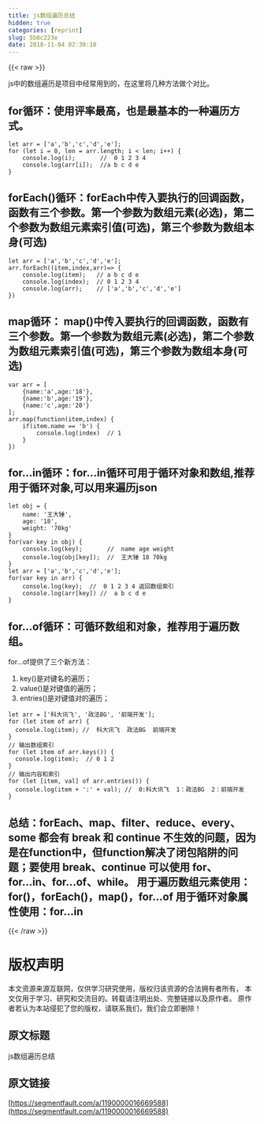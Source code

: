 ```yaml
---
title: js数组遍历总结
hidden: true
categories: [reprint]
slug: 5b8c223e
date: 2018-11-04 02:30:10
---
```


{{< raw >}}
<p>js&#x4E2D;&#x7684;&#x6570;&#x7EC4;&#x904D;&#x5386;&#x662F;&#x9879;&#x76EE;&#x4E2D;&#x7ECF;&#x5E38;&#x7528;&#x5230;&#x7684;&#xFF0C;&#x5728;&#x8FD9;&#x91CC;&#x5C06;&#x51E0;&#x79CD;&#x65B9;&#x6CD5;&#x505A;&#x4E2A;&#x5BF9;&#x6BD4;&#x3002;</p><h2 id="articleHeader0">for&#x5FAA;&#x73AF;&#xFF1A;&#x4F7F;&#x7528;&#x8BC4;&#x7387;&#x6700;&#x9AD8;&#xFF0C;&#x4E5F;&#x662F;&#x6700;&#x57FA;&#x672C;&#x7684;&#x4E00;&#x79CD;&#x904D;&#x5386;&#x65B9;&#x5F0F;&#x3002;</h2><div class="widget-codetool" style="display:none"><div class="widget-codetool--inner"><span class="selectCode code-tool" data-toggle="tooltip" data-placement="top" title="" data-original-title="&#x5168;&#x9009;"></span> <span type="button" class="copyCode code-tool" data-toggle="tooltip" data-placement="top" data-clipboard-text="let arr = [&apos;a&apos;,&apos;b&apos;,&apos;c&apos;,&apos;d&apos;,&apos;e&apos;];
for (let i = 0, len = arr.length; i &lt; len; i++) {
    console.log(i);       //  0 1 2 3 4
    console.log(arr[i]);  //a b c d e
}" title="" data-original-title="&#x590D;&#x5236;"></span> <span type="button" class="saveToNote code-tool" data-toggle="tooltip" data-placement="top" title="" data-original-title="&#x653E;&#x8FDB;&#x7B14;&#x8BB0;"></span></div></div><pre class="hljs javascript"><code><span class="hljs-keyword">let</span> arr = [<span class="hljs-string">&apos;a&apos;</span>,<span class="hljs-string">&apos;b&apos;</span>,<span class="hljs-string">&apos;c&apos;</span>,<span class="hljs-string">&apos;d&apos;</span>,<span class="hljs-string">&apos;e&apos;</span>];
<span class="hljs-keyword">for</span> (<span class="hljs-keyword">let</span> i = <span class="hljs-number">0</span>, len = arr.length; i &lt; len; i++) {
    <span class="hljs-built_in">console</span>.log(i);       <span class="hljs-comment">//  0 1 2 3 4</span>
    <span class="hljs-built_in">console</span>.log(arr[i]);  <span class="hljs-comment">//a b c d e</span>
}</code></pre><h2 id="articleHeader1">forEach()&#x5FAA;&#x73AF;&#xFF1A;forEach&#x4E2D;&#x4F20;&#x5165;&#x8981;&#x6267;&#x884C;&#x7684;&#x56DE;&#x8C03;&#x51FD;&#x6570;&#xFF0C;&#x51FD;&#x6570;&#x6709;&#x4E09;&#x4E2A;&#x53C2;&#x6570;&#x3002;&#x7B2C;&#x4E00;&#x4E2A;&#x53C2;&#x6570;&#x4E3A;&#x6570;&#x7EC4;&#x5143;&#x7D20;(&#x5FC5;&#x9009;)&#xFF0C;&#x7B2C;&#x4E8C;&#x4E2A;&#x53C2;&#x6570;&#x4E3A;&#x6570;&#x7EC4;&#x5143;&#x7D20;&#x7D22;&#x5F15;&#x503C;(&#x53EF;&#x9009;)&#xFF0C;&#x7B2C;&#x4E09;&#x4E2A;&#x53C2;&#x6570;&#x4E3A;&#x6570;&#x7EC4;&#x672C;&#x8EAB;(&#x53EF;&#x9009;)</h2><div class="widget-codetool" style="display:none"><div class="widget-codetool--inner"><span class="selectCode code-tool" data-toggle="tooltip" data-placement="top" title="" data-original-title="&#x5168;&#x9009;"></span> <span type="button" class="copyCode code-tool" data-toggle="tooltip" data-placement="top" data-clipboard-text="let arr = [&apos;a&apos;,&apos;b&apos;,&apos;c&apos;,&apos;d&apos;,&apos;e&apos;];
arr.forEach((item,index,arr)=&gt; {
    console.log(item);   // a b c d e 
    console.log(index);  // 0 1 2 3 4
    console.log(arr);    // [&apos;a&apos;,&apos;b&apos;,&apos;c&apos;,&apos;d&apos;,&apos;e&apos;]
})" title="" data-original-title="&#x590D;&#x5236;"></span> <span type="button" class="saveToNote code-tool" data-toggle="tooltip" data-placement="top" title="" data-original-title="&#x653E;&#x8FDB;&#x7B14;&#x8BB0;"></span></div></div><pre class="hljs coffeescript"><code>let arr = [<span class="hljs-string">&apos;a&apos;</span>,<span class="hljs-string">&apos;b&apos;</span>,<span class="hljs-string">&apos;c&apos;</span>,<span class="hljs-string">&apos;d&apos;</span>,<span class="hljs-string">&apos;e&apos;</span>];
arr.forEach(<span class="hljs-function"><span class="hljs-params">(item,index,arr)</span>=&gt;</span> {
    <span class="hljs-built_in">console</span>.log(item);   <span class="hljs-regexp">//</span> a b c d e 
    <span class="hljs-built_in">console</span>.log(index);  <span class="hljs-regexp">//</span> <span class="hljs-number">0</span> <span class="hljs-number">1</span> <span class="hljs-number">2</span> <span class="hljs-number">3</span> <span class="hljs-number">4</span>
    <span class="hljs-built_in">console</span>.log(arr);    <span class="hljs-regexp">//</span> [<span class="hljs-string">&apos;a&apos;</span>,<span class="hljs-string">&apos;b&apos;</span>,<span class="hljs-string">&apos;c&apos;</span>,<span class="hljs-string">&apos;d&apos;</span>,<span class="hljs-string">&apos;e&apos;</span>]
})</code></pre><h2 id="articleHeader2">map&#x5FAA;&#x73AF;&#xFF1A; map()&#x4E2D;&#x4F20;&#x5165;&#x8981;&#x6267;&#x884C;&#x7684;&#x56DE;&#x8C03;&#x51FD;&#x6570;&#xFF0C;&#x51FD;&#x6570;&#x6709;&#x4E09;&#x4E2A;&#x53C2;&#x6570;&#x3002;&#x7B2C;&#x4E00;&#x4E2A;&#x53C2;&#x6570;&#x4E3A;&#x6570;&#x7EC4;&#x5143;&#x7D20;(&#x5FC5;&#x9009;)&#xFF0C;&#x7B2C;&#x4E8C;&#x4E2A;&#x53C2;&#x6570;&#x4E3A;&#x6570;&#x7EC4;&#x5143;&#x7D20;&#x7D22;&#x5F15;&#x503C;(&#x53EF;&#x9009;)&#xFF0C;&#x7B2C;&#x4E09;&#x4E2A;&#x53C2;&#x6570;&#x4E3A;&#x6570;&#x7EC4;&#x672C;&#x8EAB;(&#x53EF;&#x9009;)</h2><div class="widget-codetool" style="display:none"><div class="widget-codetool--inner"><span class="selectCode code-tool" data-toggle="tooltip" data-placement="top" title="" data-original-title="&#x5168;&#x9009;"></span> <span type="button" class="copyCode code-tool" data-toggle="tooltip" data-placement="top" data-clipboard-text="var arr = [
    {name:&apos;a&apos;,age:&apos;18&apos;},
    {name:&apos;b&apos;,age:&apos;19&apos;},
    {name:&apos;c&apos;,age:&apos;20&apos;}
];
arr.map(function(item,index) {
    if(item.name == &apos;b&apos;) {
        console.log(index)  // 1
    }
})" title="" data-original-title="&#x590D;&#x5236;"></span> <span type="button" class="saveToNote code-tool" data-toggle="tooltip" data-placement="top" title="" data-original-title="&#x653E;&#x8FDB;&#x7B14;&#x8BB0;"></span></div></div><pre class="hljs groovy"><code>var arr = [
    {<span class="hljs-string">name:</span><span class="hljs-string">&apos;a&apos;</span>,<span class="hljs-string">age:</span><span class="hljs-string">&apos;18&apos;</span>},
    {<span class="hljs-string">name:</span><span class="hljs-string">&apos;b&apos;</span>,<span class="hljs-string">age:</span><span class="hljs-string">&apos;19&apos;</span>},
    {<span class="hljs-string">name:</span><span class="hljs-string">&apos;c&apos;</span>,<span class="hljs-string">age:</span><span class="hljs-string">&apos;20&apos;</span>}
];
arr.map(function(item,index) {
    <span class="hljs-keyword">if</span>(item.name == <span class="hljs-string">&apos;b&apos;</span>) {
        console.log(index)  <span class="hljs-comment">// 1</span>
    }
})</code></pre><h2 id="articleHeader3">for...in&#x5FAA;&#x73AF;&#xFF1A;for...in&#x5FAA;&#x73AF;&#x53EF;&#x7528;&#x4E8E;&#x5FAA;&#x73AF;&#x5BF9;&#x8C61;&#x548C;&#x6570;&#x7EC4;,&#x63A8;&#x8350;&#x7528;&#x4E8E;&#x5FAA;&#x73AF;&#x5BF9;&#x8C61;,&#x53EF;&#x4EE5;&#x7528;&#x6765;&#x904D;&#x5386;json</h2><div class="widget-codetool" style="display:none"><div class="widget-codetool--inner"><span class="selectCode code-tool" data-toggle="tooltip" data-placement="top" title="" data-original-title="&#x5168;&#x9009;"></span> <span type="button" class="copyCode code-tool" data-toggle="tooltip" data-placement="top" data-clipboard-text="let obj = {
    name: &apos;&#x738B;&#x5927;&#x9524;&apos;,
    age: &apos;18&apos;,
    weight: &apos;70kg&apos;
}
for(var key in obj) {
    console.log(key);       //  name age weight
    console.log(obj[key]);  //  &#x738B;&#x5927;&#x9524; 18 70kg
}
let arr = [&apos;a&apos;,&apos;b&apos;,&apos;c&apos;,&apos;d&apos;,&apos;e&apos;];
for(var key in arr) {
    console.log(key);  //  0 1 2 3 4 &#x8FD4;&#x56DE;&#x6570;&#x7EC4;&#x7D22;&#x5F15;
    console.log(arr[key]) //  a b c d e
}" title="" data-original-title="&#x590D;&#x5236;"></span> <span type="button" class="saveToNote code-tool" data-toggle="tooltip" data-placement="top" title="" data-original-title="&#x653E;&#x8FDB;&#x7B14;&#x8BB0;"></span></div></div><pre class="hljs javascript"><code><span class="hljs-keyword">let</span> obj = {
    <span class="hljs-attr">name</span>: <span class="hljs-string">&apos;&#x738B;&#x5927;&#x9524;&apos;</span>,
    <span class="hljs-attr">age</span>: <span class="hljs-string">&apos;18&apos;</span>,
    <span class="hljs-attr">weight</span>: <span class="hljs-string">&apos;70kg&apos;</span>
}
<span class="hljs-keyword">for</span>(<span class="hljs-keyword">var</span> key <span class="hljs-keyword">in</span> obj) {
    <span class="hljs-built_in">console</span>.log(key);       <span class="hljs-comment">//  name age weight</span>
    <span class="hljs-built_in">console</span>.log(obj[key]);  <span class="hljs-comment">//  &#x738B;&#x5927;&#x9524; 18 70kg</span>
}
<span class="hljs-keyword">let</span> arr = [<span class="hljs-string">&apos;a&apos;</span>,<span class="hljs-string">&apos;b&apos;</span>,<span class="hljs-string">&apos;c&apos;</span>,<span class="hljs-string">&apos;d&apos;</span>,<span class="hljs-string">&apos;e&apos;</span>];
<span class="hljs-keyword">for</span>(<span class="hljs-keyword">var</span> key <span class="hljs-keyword">in</span> arr) {
    <span class="hljs-built_in">console</span>.log(key);  <span class="hljs-comment">//  0 1 2 3 4 &#x8FD4;&#x56DE;&#x6570;&#x7EC4;&#x7D22;&#x5F15;</span>
    <span class="hljs-built_in">console</span>.log(arr[key]) <span class="hljs-comment">//  a b c d e</span>
}</code></pre><h2 id="articleHeader4">for...of&#x5FAA;&#x73AF;&#xFF1A;&#x53EF;&#x5FAA;&#x73AF;&#x6570;&#x7EC4;&#x548C;&#x5BF9;&#x8C61;&#xFF0C;&#x63A8;&#x8350;&#x7528;&#x4E8E;&#x904D;&#x5386;&#x6570;&#x7EC4;&#x3002;</h2><p>for...of&#x63D0;&#x4F9B;&#x4E86;&#x4E09;&#x4E2A;&#x65B0;&#x65B9;&#x6CD5;&#xFF1A;</p><ol><li>key()&#x662F;&#x5BF9;&#x952E;&#x540D;&#x7684;&#x904D;&#x5386;&#xFF1B;</li><li>value()&#x662F;&#x5BF9;&#x952E;&#x503C;&#x7684;&#x904D;&#x5386;&#xFF1B;</li><li>entries()&#x662F;&#x5BF9;&#x952E;&#x503C;&#x5BF9;&#x7684;&#x904D;&#x5386;&#xFF1B;</li></ol><div class="widget-codetool" style="display:none"><div class="widget-codetool--inner"><span class="selectCode code-tool" data-toggle="tooltip" data-placement="top" title="" data-original-title="&#x5168;&#x9009;"></span> <span type="button" class="copyCode code-tool" data-toggle="tooltip" data-placement="top" data-clipboard-text="let arr = [&apos;&#x79D1;&#x5927;&#x8BAF;&#x98DE;&apos;, &apos;&#x653F;&#x6CD5;BG&apos;, &apos;&#x524D;&#x7AEF;&#x5F00;&#x53D1;&apos;];
for (let item of arr) {  
  console.log(item); //  &#x79D1;&#x5927;&#x8BAF;&#x98DE;  &#x653F;&#x6CD5;BG  &#x524D;&#x7AEF;&#x5F00;&#x53D1;
}
// &#x8F93;&#x51FA;&#x6570;&#x7EC4;&#x7D22;&#x5F15;
for (let item of arr.keys()) {  
  console.log(item);  // 0 1 2
}
// &#x8F93;&#x51FA;&#x5185;&#x5BB9;&#x548C;&#x7D22;&#x5F15;
for (let [item, val] of arr.entries()) {  
  console.log(item + &apos;:&apos; + val); //  0:&#x79D1;&#x5927;&#x8BAF;&#x98DE;  1&#xFF1A;&#x653F;&#x6CD5;BG  2&#xFF1A;&#x524D;&#x7AEF;&#x5F00;&#x53D1;
}" title="" data-original-title="&#x590D;&#x5236;"></span> <span type="button" class="saveToNote code-tool" data-toggle="tooltip" data-placement="top" title="" data-original-title="&#x653E;&#x8FDB;&#x7B14;&#x8BB0;"></span></div></div><pre class="hljs javascript"><code><span class="hljs-keyword">let</span> arr = [<span class="hljs-string">&apos;&#x79D1;&#x5927;&#x8BAF;&#x98DE;&apos;</span>, <span class="hljs-string">&apos;&#x653F;&#x6CD5;BG&apos;</span>, <span class="hljs-string">&apos;&#x524D;&#x7AEF;&#x5F00;&#x53D1;&apos;</span>];
<span class="hljs-keyword">for</span> (<span class="hljs-keyword">let</span> item <span class="hljs-keyword">of</span> arr) {  
  <span class="hljs-built_in">console</span>.log(item); <span class="hljs-comment">//  &#x79D1;&#x5927;&#x8BAF;&#x98DE;  &#x653F;&#x6CD5;BG  &#x524D;&#x7AEF;&#x5F00;&#x53D1;</span>
}
<span class="hljs-comment">// &#x8F93;&#x51FA;&#x6570;&#x7EC4;&#x7D22;&#x5F15;</span>
<span class="hljs-keyword">for</span> (<span class="hljs-keyword">let</span> item <span class="hljs-keyword">of</span> arr.keys()) {  
  <span class="hljs-built_in">console</span>.log(item);  <span class="hljs-comment">// 0 1 2</span>
}
<span class="hljs-comment">// &#x8F93;&#x51FA;&#x5185;&#x5BB9;&#x548C;&#x7D22;&#x5F15;</span>
<span class="hljs-keyword">for</span> (<span class="hljs-keyword">let</span> [item, val] <span class="hljs-keyword">of</span> arr.entries()) {  
  <span class="hljs-built_in">console</span>.log(item + <span class="hljs-string">&apos;:&apos;</span> + val); <span class="hljs-comment">//  0:&#x79D1;&#x5927;&#x8BAF;&#x98DE;  1&#xFF1A;&#x653F;&#x6CD5;BG  2&#xFF1A;&#x524D;&#x7AEF;&#x5F00;&#x53D1;</span>
}</code></pre><h2 id="articleHeader5">&#x603B;&#x7ED3;&#xFF1A;forEach&#x3001;map&#x3001;filter&#x3001;reduce&#x3001;every&#x3001;some &#x90FD;&#x4F1A;&#x6709; break &#x548C; continue &#x4E0D;&#x751F;&#x6548;&#x7684;&#x95EE;&#x9898;&#xFF0C;&#x56E0;&#x4E3A;&#x662F;&#x5728;function&#x4E2D;&#xFF0C;&#x4F46;function&#x89E3;&#x51B3;&#x4E86;&#x95ED;&#x5305;&#x9677;&#x9631;&#x7684;&#x95EE;&#x9898;&#xFF1B;&#x8981;&#x4F7F;&#x7528; break&#x3001;continue &#x53EF;&#x4EE5;&#x4F7F;&#x7528; for&#x3001;for...in&#x3001;for...of&#x3001;while&#x3002; &#x7528;&#x4E8E;&#x904D;&#x5386;&#x6570;&#x7EC4;&#x5143;&#x7D20;&#x4F7F;&#x7528;&#xFF1A;for()&#xFF0C;forEach()&#xFF0C;map()&#xFF0C;for...of &#x7528;&#x4E8E;&#x5FAA;&#x73AF;&#x5BF9;&#x8C61;&#x5C5E;&#x6027;&#x4F7F;&#x7528;&#xFF1A;for...in</h2>
{{< /raw >}}

# 版权声明
本文资源来源互联网，仅供学习研究使用，版权归该资源的合法拥有者所有，
本文仅用于学习、研究和交流目的。转载请注明出处、完整链接以及原作者。
原作者若认为本站侵犯了您的版权，请联系我们，我们会立即删除！

## 原文标题
js数组遍历总结

## 原文链接
[https://segmentfault.com/a/1190000016669588](https://segmentfault.com/a/1190000016669588)

